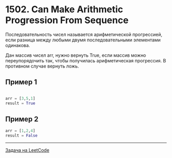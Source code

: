 # 1502. Can Make Arithmetic Progression From Sequence

Последовательность чисел называется арифметической прогрессией, если разница между любыми двумя последовательными элементами одинакова.

Дан массив чисел arr, нужно вернуть True, если массив можно переупорядочить так, чтобы получилась арифметическая прогрессия. 
В противном случае вернуть ложь.

## Пример 1

```python

arr = [3,5,1]
result = True
```

## Пример 2
```python
arr = [1,2,4]
result = False

```

---
<a href="https://leetcode.com/problems/can-make-arithmetic-progression-from-sequence/">Задача на LeetCode</a>
